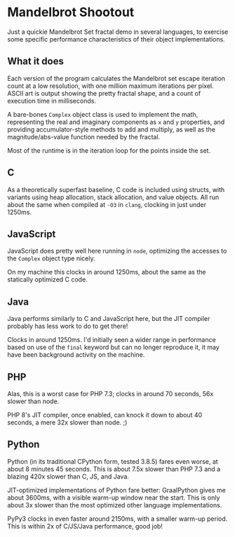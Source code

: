 # Mandelbrot Shootout

Just a quickie Mandelbrot Set fractal demo in several languages, to exercise some specific performance characteristics of their object implementations.

## What it does

Each version of the program calculates the Mandelbrot set escape iteration count at a low resolution, with one million maximum iterations per pixel. ASCII art is output showing the pretty fractal shape, and a count of execution time in milliseconds.

A bare-bones `Complex` object class is used to implement the math, representing the real and imaginary components as `x` and `y` properties, and providing accumulator-style methods to add and multiply, as well as the magnitude/abs-value function needed by the fractal.

Most of the runtime is in the iteration loop for the points inside the set.

## C

As a theoretically superfast baseline, C code is included using structs, with variants using heap allocation, stack allocation, and value objects. All run about the same when compiled at `-O3` in `clang`, clocking in just under 1250ms.

## JavaScript

JavaScript does pretty well here running in `node`, optimizing the accesses to the `Complex` object type nicely.

On my machine this clocks in around 1250ms, about the same as the statically optimized C code.

## Java

Java performs similarly to C and JavaScript here, but the JIT compiler probably has less work to do to get there!

Clocks in around 1250ms. I'd initially seen a wider range in performance based on use of the `final` keyword but can no longer reproduce it, it may have been background activity on the machine.

## PHP

Alas, this is a worst case for PHP 7.3; clocks in around 70 seconds, 56x slower than node.

PHP 8's JIT compiler, once enabled, can knock it down to about 40 seconds, a mere 32x slower than node. ;)

## Python

Python (in its traditional CPython form, tested 3.8.5) fares even worse, at about 8 minutes 45 seconds. This is about 7.5x slower than PHP 7.3 and a blazing 420x slower than C, JS, and Java.

JIT-optimized implementations of Python fare better: GraalPython gives me about 3600ms, with a visible warm-up window near the start. This is only about 3x slower than the most optimized other language implementations.

PyPy3 clocks in even faster around 2150ms, with a smaller warm-up period. This is within 2x of C/JS/Java performance, good job!